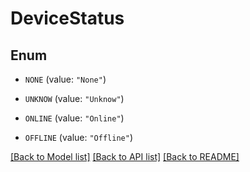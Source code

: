 # DeviceStatus

## Enum


* `NONE` (value: `"None"`)

* `UNKNOW` (value: `"Unknow"`)

* `ONLINE` (value: `"Online"`)

* `OFFLINE` (value: `"Offline"`)


[[Back to Model list]](../README.md#documentation-for-models) [[Back to API list]](../README.md#documentation-for-api-endpoints) [[Back to README]](../README.md)


